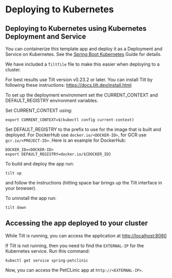 # Deploying to Kubernetes

## Deploying to Kubernetes using Kubernetes Deployment and Service

You can containerize this template app and deploy it as a Deployment and Service on Kubernetes.
See the [Spring Boot Kubernetes](https://spring.io/guides/gs/spring-boot-kubernetes/) Guide for details.

We have included a `Tiltfile` file to make this easier when deploying to a cluster.

For best results use Tilt version v0.23.2 or later. You can install Tilt by following these instructions: https://docs.tilt.dev/install.html

To set up the deployment environment set the CURRENT_CONTEXT and DEFAULT_REGISTRY environment variables.

Set CURRENT_CONTEXT using:

```
export CURRENT_CONTEXT=$(kubectl config current-context)
```

Set DEFAULT_REGISTRY to the prefix to use for the image that is built and deployed. For DockerHub use `docker.io/<DOCKER-ID>`, for GCR use `gcr.io/<PROJECT-ID>`. Here is an example for DockerHub:

```
DOCKER_ID=<DOCKER-ID>
export DEFAULT_REGISTRY=docker.io/${DOCKER_ID}
```

To build and deploy the app run:

```
tilt up
```

and follow the instructions (hitting space bar brings up the Tilt interface in your browser).

To uninstall the app run:

```
tilt down
```

## Accessing the app deployed to your cluster

While Tilt is running, you can access the application at [http://localhost:8080](http://localhost:8080)

If Tilt is not running, then you need to find the `EXTERNAL-IP` for the Kubernetes service. Run this command:

```
kubectl get service spring-petclinic
```

Now, you can access the PetCLinic app at `http://<EXTERNAL-IP>`.
